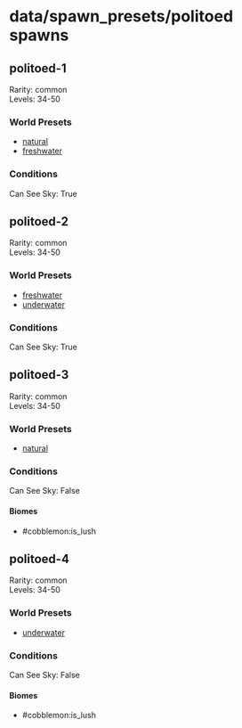 # data/spawn_presets/politoed spawns  
  
## politoed-1  
Rarity: common  
Levels: 34-50  
  
### World Presets  
* [natural](data/spawn_data/natural.md)  
* [freshwater](data/spawn_data/freshwater.md)  
  
### Conditions  
Can See Sky: True  
  
## politoed-2  
Rarity: common  
Levels: 34-50  
  
### World Presets  
* [freshwater](data/spawn_data/freshwater.md)  
* [underwater](data/spawn_data/underwater.md)  
  
### Conditions  
Can See Sky: True  
  
## politoed-3  
Rarity: common  
Levels: 34-50  
  
### World Presets  
* [natural](data/spawn_data/natural.md)  
  
### Conditions  
Can See Sky: False  
  
#### Biomes  
  * #cobblemon:is_lush
  
  
## politoed-4  
Rarity: common  
Levels: 34-50  
  
### World Presets  
* [underwater](data/spawn_data/underwater.md)  
  
### Conditions  
Can See Sky: False  
  
#### Biomes  
  * #cobblemon:is_lush
  
